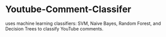 # Youtube-Comment-Classifer
uses machine learning classifiers: SVM, Naive Bayes, Random Forest, and Decision Trees to classify YouTube comments.
